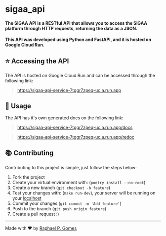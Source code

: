 # **sigaa_api**
#### The SIGAA API is a RESTful API that allows you to access the SIGAA platform through HTTP requests, returning the data as a JSON.
#### This API was developed using Python and FastAPI, and it is hosted on Google Cloud Run.

## ⭐ Accessing the API
The API is hosted on Google Cloud Run and can be accessed through the following link:
><https://sigaa-api-service-7tggr7zpeq-uc.a.run.app>

## 📖 Usage
The API has it's own generated docs on the following link:
><https://sigaa-api-service-7tggr7zpeq-uc.a.run.app/docs>

><https://sigaa-api-service-7tggr7zpeq-uc.a.run.app/redoc>

## 📚 Contributing
Contributing to this project is simple, just follow the steps below:
1. Fork the project
2. Create your virtual environment with: (`poetry install --no-root`)
3. Create a new branch (`git checkout -b feature`)
4. Test your changes with: (`make run-dev`), your server will be running on your [localhost](http://127.0.0.1:8000)
5. Commit your changes (`git commit -m 'Add feature'`)
6. Push to the branch (`git push origin feature`)
7. Create a pull request :)

---
Made with ❤️ by [Raphael P. Gomes](https://github.com/rapha-pereira)
